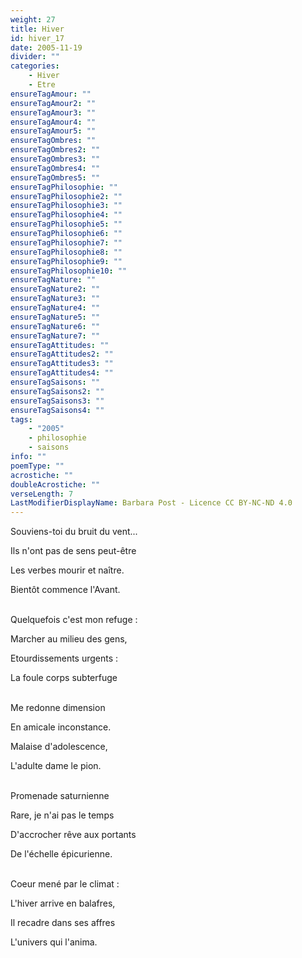 ```yaml
---
weight: 27
title: Hiver
id: hiver_17
date: 2005-11-19
divider: ""
categories:
    - Hiver
    - Etre
ensureTagAmour: ""
ensureTagAmour2: ""
ensureTagAmour3: ""
ensureTagAmour4: ""
ensureTagAmour5: ""
ensureTagOmbres: ""
ensureTagOmbres2: ""
ensureTagOmbres3: ""
ensureTagOmbres4: ""
ensureTagOmbres5: ""
ensureTagPhilosophie: ""
ensureTagPhilosophie2: ""
ensureTagPhilosophie3: ""
ensureTagPhilosophie4: ""
ensureTagPhilosophie5: ""
ensureTagPhilosophie6: ""
ensureTagPhilosophie7: ""
ensureTagPhilosophie8: ""
ensureTagPhilosophie9: ""
ensureTagPhilosophie10: ""
ensureTagNature: ""
ensureTagNature2: ""
ensureTagNature3: ""
ensureTagNature4: ""
ensureTagNature5: ""
ensureTagNature6: ""
ensureTagNature7: ""
ensureTagAttitudes: ""
ensureTagAttitudes2: ""
ensureTagAttitudes3: ""
ensureTagAttitudes4: ""
ensureTagSaisons: ""
ensureTagSaisons2: ""
ensureTagSaisons3: ""
ensureTagSaisons4: ""
tags:
    - "2005"
    - philosophie
    - saisons
info: ""
poemType: ""
acrostiche: ""
doubleAcrostiche: ""
verseLength: 7
LastModifierDisplayName: Barbara Post - Licence CC BY-NC-ND 4.0
---
```

Souviens-toi du bruit du vent...

Ils n'ont pas de sens peut-être

Les verbes mourir et naître.

Bientôt commence l'Avant.

 \
Quelquefois c'est mon refuge :

Marcher au milieu des gens,

Etourdissements urgents :

La foule corps subterfuge

 \
Me redonne dimension

En amicale inconstance.

Malaise d'adolescence,

L'adulte dame le pion.

 \
Promenade saturnienne

Rare, je n'ai pas le temps

D'accrocher rêve aux portants

De l'échelle épicurienne.

 \
Coeur mené par le climat :

L'hiver arrive en balafres,

Il recadre dans ses affres

L'univers qui l'anima.
